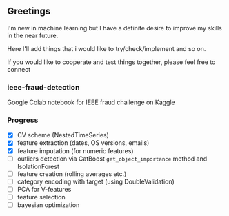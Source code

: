 ## Greetings
I'm new in machine learning but I have a definite desire to improve my skills in the near future.

Here I'll add things that i would like to try/check/implement and so on.

If you would like to cooperate and test things together, please feel free to connect

### ieee-fraud-detection
Google Colab notebook for IEEE fraud challenge on Kaggle

### Progress
- [x] CV scheme (NestedTimeSeries)
- [x] feature extraction (dates, OS versions, emails)
- [x] feature imputation (for numeric features)
- [ ] outliers detection via CatBoost `get_object_importance` method and IsolationForest
- [ ] feature creation (rolling averages etc.)
- [ ] category encoding with target (using DoubleValidation) 
- [ ] PCA for V-features
- [ ] feature selection
- [ ] bayesian optimization
